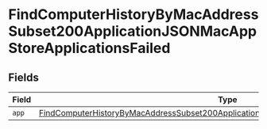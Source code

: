 # FindComputerHistoryByMacAddressSubset200ApplicationJSONMacAppStoreApplicationsFailed


## Fields

| Field                                                                                                                                                                                                         | Type                                                                                                                                                                                                          | Required                                                                                                                                                                                                      | Description                                                                                                                                                                                                   |
| ------------------------------------------------------------------------------------------------------------------------------------------------------------------------------------------------------------- | ------------------------------------------------------------------------------------------------------------------------------------------------------------------------------------------------------------- | ------------------------------------------------------------------------------------------------------------------------------------------------------------------------------------------------------------- | ------------------------------------------------------------------------------------------------------------------------------------------------------------------------------------------------------------- |
| `app`                                                                                                                                                                                                         | [FindComputerHistoryByMacAddressSubset200ApplicationJSONMacAppStoreApplicationsFailedApp](../../models/operations/findcomputerhistorybymacaddresssubset200applicationjsonmacappstoreapplicationsfailedapp.md) | :heavy_minus_sign:                                                                                                                                                                                            | N/A                                                                                                                                                                                                           |